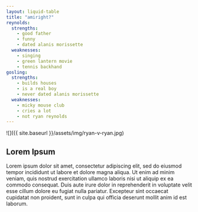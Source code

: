 ```yaml
---
layout: liquid-table
title: "amiright?"
reynolds:
  strengths:
    - good father
    - funny
    - dated alanis morissette
  weaknesses:
    - singing
    - green lantern movie
    - tennis backhand
gosling:
  strengths:
    - builds houses
    - is a real boy
    - never dated alanis morissette
  weaknesses:
    - micky mouse club
    - cries a lot
    - not ryan reynolds
---
```


![]({{ site.baseurl }}/assets/img/ryan-v-ryan.jpg)

## Lorem Ipsum

Lorem ipsum dolor sit amet, consectetur adipiscing elit, sed do eiusmod tempor incididunt ut labore et dolore magna aliqua. Ut enim ad minim veniam, quis nostrud exercitation ullamco laboris nisi ut aliquip ex ea commodo consequat. Duis aute irure dolor in reprehenderit in voluptate velit esse cillum dolore eu fugiat nulla pariatur. Excepteur sint occaecat cupidatat non proident, sunt in culpa qui officia deserunt mollit anim id est laborum.
